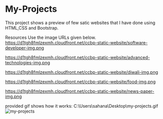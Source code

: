 # My-Projects
This project shows a preview of few satic websites that I have done using HTML,CSS and Bootstrap.

Resources
Use the image URLs given below.
https://d1tgh8fmlzexmh.cloudfront.net/ccbp-static-website/software-developer-img.png

https://d1tgh8fmlzexmh.cloudfront.net/ccbp-static-website/advanced-technologies-img.png

https://d1tgh8fmlzexmh.cloudfront.net/ccbp-static-website/diwali-img.png

https://d1tgh8fmlzexmh.cloudfront.net/ccbp-static-website/food-img.png

https://d1tgh8fmlzexmh.cloudfront.net/ccbp-static-website/news-paper-img.png


provided gif shows how it works:
    C:\Users\sahana\Desktop\my-projects.gif
![my-projects](https://user-images.githubusercontent.com/43945161/227730202-185112ec-95c6-432e-a3a0-1ee36961ec41.gif)

